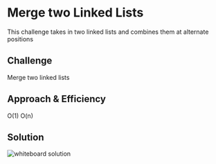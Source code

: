 # Merge two Linked Lists
This challenge takes in two linked lists and combines them at alternate positions

## Challenge
Merge two linked lists

## Approach & Efficiency
O(1)
O(n)
## Solution
![whiteboard solution](/assets.whiteboard.PNG)